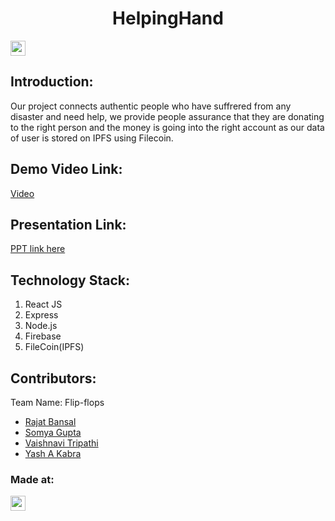 <h1 align="center">HelpingHand</h1>
<p align="center">
</p>

<a href="https://hack36.com"> <img src="https://i.postimg.cc/RFFWF4vg/built-at-hack.jpg" height=24px> </a>


## Introduction:
  Our project connects authentic people who have suffrered from any disaster and need help, we provide people assurance that they are donating to the right person and the money is going into the right account as our data of user is stored on IPFS using Filecoin.
  
## Demo Video Link:
  <a href="[https://youtu.be/dQw4w9WgXcQ](https://drive.google.com/file/d/12ljgwd3ipKcMGfFVrZNdTPL-UG8GiUSi/view?usp=share_link)">[Video](https://drive.google.com/file/d/12ljgwd3ipKcMGfFVrZNdTPL-UG8GiUSi/view?usp=share_link)</a>
  
## Presentation Link:
  <a href="https://drive.google.com/file/d/1ZP0LDOrbzXmHo2PWeoBsKivt2hl99Yp-/view?usp=share_link"> PPT link here </a>
  
## Technology Stack:
  1) React JS
  2) Express
  3) Node.js
  4) Firebase
  5) FileCoin(IPFS)
  

## Contributors:

Team Name: Flip-flops

* [Rajat Bansal](https://github.com/rajat3636)
* [Somya Gupta](https://github.com/somya2406)
* [Vaishnavi Tripathi](https://github.com/vaishnavi1011)
* [Yash A Kabra](https://github.com/yashakabra)




### Made at:
<a href="https://hack36.com"> <img src="https://i.postimg.cc/RFFWF4vg/built-at-hack.jpg" height=24px> </a>
